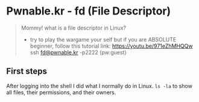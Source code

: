 # Pwnable.kr - fd (File Descriptor)

> Mommy! what is a file descriptor in Linux?
>
> * try to play the wargame your self but if you are ABSOLUTE beginner, follow this tutorial link: https://youtu.be/971eZhMHQQw
> ssh fd@pwnable.kr -p2222 (pw:guest)

## First steps
After logging into the shell I did what I normally do in Linux. `ls -la` to show all files, their permissions, and their owners.
